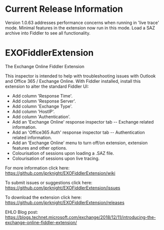 # Current Release Information
Version 1.0.63 addresses performance concerns when running in 'live trace' mode. Minimal features in the extension now run in this mode. Load a SAZ archive into Fiddler to see all functionality.

# EXOFiddlerExtension
The Exchange Online Fiddler Extension

This inspector is intended to help with troubleshooting issues with Outlook and Office 365 / Exchange Online. With Fiddler installed, install this extension to alter the standard Fiddler UI:

* Add column 'Response Time'.
* Add column 'Response Server'.
* Add column 'Exchange Type'.
* Add column 'HostIP'.
* Add column 'Authentication'.
* Add an 'Exchange Online' response inspector tab -- Exchange related information.
* Add an 'Office365 Auth' response inspector tab -- Authentication related information.
* Add an 'Exchange Online' menu to turn off/on extension, extension features and other options.
* Colourisation of sessions upon loading a .SAZ file.
* Colourisation of sessions upon live tracing.

For more information click here: https://github.com/jprknight/EXOFiddlerExtension/wiki

To submit issues or suggestions click here: https://github.com/jprknight/EXOFiddlerExtension/issues

To download the extension click here: https://github.com/jprknight/EXOFiddlerExtension/releases

EHLO Blog post: https://blogs.technet.microsoft.com/exchange/2018/12/11/introducing-the-exchange-online-fiddler-extension/
